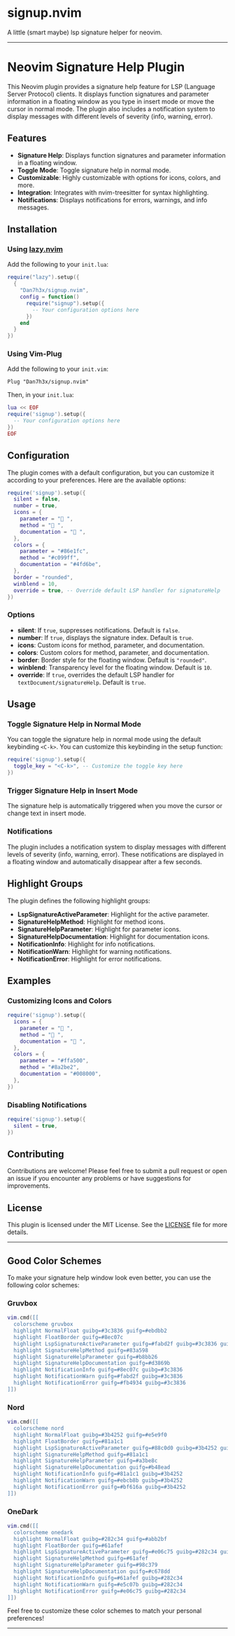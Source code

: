 # signup.nvim

A little (smart maybe) lsp signature helper for neovim.

---

# Neovim Signature Help Plugin

This Neovim plugin provides a signature help feature for LSP (Language Server Protocol) clients. It displays function signatures and parameter information in a floating window as you type in insert mode or move the cursor in normal mode. The plugin also includes a notification system to display messages with different levels of severity (info, warning, error).

## Features

- **Signature Help**: Displays function signatures and parameter information in a floating window.
- **Toggle Mode**: Toggle signature help in normal mode.
- **Customizable**: Highly customizable with options for icons, colors, and more.
- **Integration**: Integrates with nvim-treesitter for syntax highlighting.
- **Notifications**: Displays notifications for errors, warnings, and info messages.

## Installation

### Using [lazy.nvim](https://github.com/folke/lazy.nvim)

Add the following to your `init.lua`:

```lua
require("lazy").setup({
  {
    "Dan7h3x/signup.nvim",
    config = function()
      require("signup").setup({
        -- Your configuration options here
      })
    end
  }
})
```

### Using Vim-Plug

Add the following to your `init.vim`:

```vim
Plug "Dan7h3x/signup.nvim"
```

Then, in your `init.lua`:

```lua
lua << EOF
require('signup').setup({
  -- Your configuration options here
})
EOF
```

## Configuration

The plugin comes with a default configuration, but you can customize it according to your preferences. Here are the available options:

```lua
require('signup').setup({
  silent = false,
  number = true,
  icons = {
    parameter = " ",
    method = " ",
    documentation = " ",
  },
  colors = {
    parameter = "#86e1fc",
    method = "#c099ff",
    documentation = "#4fd6be",
  },
  border = "rounded",
  winblend = 10,
  override = true, -- Override default LSP handler for signatureHelp
})
```

### Options

- **silent**: If `true`, suppresses notifications. Default is `false`.
- **number**: If `true`, displays the signature index. Default is `true`.
- **icons**: Custom icons for method, parameter, and documentation.
- **colors**: Custom colors for method, parameter, and documentation.
- **border**: Border style for the floating window. Default is `"rounded"`.
- **winblend**: Transparency level for the floating window. Default is `10`.
- **override**: If `true`, overrides the default LSP handler for `textDocument/signatureHelp`. Default is `true`.

## Usage

### Toggle Signature Help in Normal Mode

You can toggle the signature help in normal mode using the default keybinding `<C-k>`. You can customize this keybinding in the setup function:

```lua
require('signup').setup({
  toggle_key = "<C-k>", -- Customize the toggle key here
})
```

### Trigger Signature Help in Insert Mode

The signature help is automatically triggered when you move the cursor or change text in insert mode.

### Notifications

The plugin includes a notification system to display messages with different levels of severity (info, warning, error). These notifications are displayed in a floating window and automatically disappear after a few seconds.

## Highlight Groups

The plugin defines the following highlight groups:

- **LspSignatureActiveParameter**: Highlight for the active parameter.
- **SignatureHelpMethod**: Highlight for method icons.
- **SignatureHelpParameter**: Highlight for parameter icons.
- **SignatureHelpDocumentation**: Highlight for documentation icons.
- **NotificationInfo**: Highlight for info notifications.
- **NotificationWarn**: Highlight for warning notifications.
- **NotificationError**: Highlight for error notifications.

## Examples

### Customizing Icons and Colors

```lua
require('signup').setup({
  icons = {
    parameter = " ",
    method = " ",
    documentation = " ",
  },
  colors = {
    parameter = "#ffa500",
    method = "#8a2be2",
    documentation = "#008000",
  },
})
```

### Disabling Notifications

```lua
require('signup').setup({
  silent = true,
})
```

## Contributing

Contributions are welcome! Please feel free to submit a pull request or open an issue if you encounter any problems or have suggestions for improvements.

## License

This plugin is licensed under the MIT License. See the [LICENSE](LICENSE) file for more details.

---

## Good Color Schemes

To make your signature help window look even better, you can use the following color schemes:

### Gruvbox

```lua
vim.cmd([[
  colorscheme gruvbox
  highlight NormalFloat guibg=#3c3836 guifg=#ebdbb2
  highlight FloatBorder guifg=#8ec07c
  highlight LspSignatureActiveParameter guifg=#fabd2f guibg=#3c3836 gui=bold
  highlight SignatureHelpMethod guifg=#83a598
  highlight SignatureHelpParameter guifg=#b8bb26
  highlight SignatureHelpDocumentation guifg=#d3869b
  highlight NotificationInfo guifg=#8ec07c guibg=#3c3836
  highlight NotificationWarn guifg=#fabd2f guibg=#3c3836
  highlight NotificationError guifg=#fb4934 guibg=#3c3836
]])
```

### Nord

```lua
vim.cmd([[
  colorscheme nord
  highlight NormalFloat guibg=#3b4252 guifg=#e5e9f0
  highlight FloatBorder guifg=#81a1c1
  highlight LspSignatureActiveParameter guifg=#88c0d0 guibg=#3b4252 gui=bold
  highlight SignatureHelpMethod guifg=#81a1c1
  highlight SignatureHelpParameter guifg=#a3be8c
  highlight SignatureHelpDocumentation guifg=#b48ead
  highlight NotificationInfo guifg=#81a1c1 guibg=#3b4252
  highlight NotificationWarn guifg=#ebcb8b guibg=#3b4252
  highlight NotificationError guifg=#bf616a guibg=#3b4252
]])
```

### OneDark

```lua
vim.cmd([[
  colorscheme onedark
  highlight NormalFloat guibg=#282c34 guifg=#abb2bf
  highlight FloatBorder guifg=#61afef
  highlight LspSignatureActiveParameter guifg=#e06c75 guibg=#282c34 gui=bold
  highlight SignatureHelpMethod guifg=#61afef
  highlight SignatureHelpParameter guifg=#98c379
  highlight SignatureHelpDocumentation guifg=#c678dd
  highlight NotificationInfo guifg=#61afef guibg=#282c34
  highlight NotificationWarn guifg=#e5c07b guibg=#282c34
  highlight NotificationError guifg=#e06c75 guibg=#282c34
]])
```

Feel free to customize these color schemes to match your personal preferences!

---

